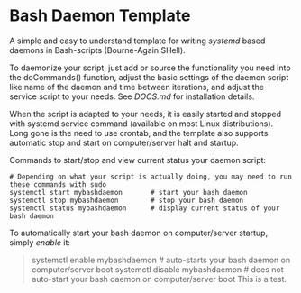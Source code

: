 # Bash Daemon Template

A simple and easy to understand template for writing *systemd* based daemons in Bash-scripts (Bourne-Again SHell).

To daemonize your script, just add or source the functionality you need into the doCommands() function, adjust the basic settings of the daemon script like name of the daemon and time between iterations, and adjust the service script to your needs. See *DOCS.md* for installation details.

When the script is adapted to your needs, it is easily started and stopped with systemd service command (available on most Linux distributions). Long gone is the need to use crontab, and the template also supports automatic stop and start on computer/server halt and startup.

Commands to start/stop and view current status your daemon script:
```
# Depending on what your script is actually doing, you may need to run these commands with sudo
systemctl start mybashdaemon       # start your bash daemon
systemctl stop mybashdaemon        # stop your bash daemon
systemctl status mybashdaemon      # display current status of your bash daemon
```

To automatically start your bash daemon on computer/server startup, simply *enable* it:
> systemctl enable mybashdaemon    # auto-starts your bash daemon on computer/server boot
> systemctl disable mybashdaemon   # does not auto-start your bash daemon on computer/server boot
This is a test.

